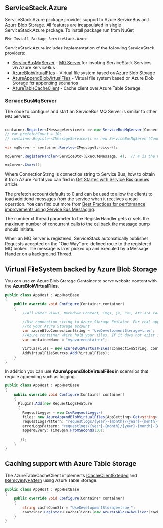 ## ServiceStack.Azure

ServiceStack.Azure package provides support to Azure ServiceBus and Azure Blob Storage. All features are incapsulated in single ServiceStack.Azure package. To install package run from NuGet

    PM> Install-Package ServiceStack.Azure

ServiceStack.Azure includes implementation of the following ServiceStack providers:

- [ServiceBusMqServer](#ServiceBusMqServer) - [MQ Server](http://docs.servicestack.net/messaging) for invoking ServiceStack Services via Azure ServiceBus
- [AzureBlobVirtualFiles](#virtual-filesystem-backed-by-azure-blob-storage) - Virtual file system based on Azure Blob Storage
- [AzureAppendBlobVirtualFiles](#virtual-filesystem-backed-by-azure-blob-storage) - Virtual file system based on Azure Blob Storage for appending scenarios
- [AzureTableCacheClient](#caching-support-with-azure-table-storage) - Cache client over Azure Table Storage


### ServiceBusMqServer

The code to configure and start an ServiceBus MQ Server is similar to other MQ Servers:

```csharp

container.Register<IMessageService>(c => new ServiceBusMqServer(ConnectionString));  //prefetch defaults to 0 (Service Bus default) if not provided
// var prefetchCount = 10;
// container.Register<IMessageService>(c => new ServiceBusMqServer(ConnectionString));

var mqServer = container.Resolve<IMessageService>();

mqServer.RegisterHandler<ServiceDto>(ExecuteMessage, 4);  // 4 is the max concurrent calls (threads)    

mqServer.Start();
```

Where ConnectionString is connection string to Service Bus, how to obtain it from Azure Portal you can find in [Get Started with Service Bus queues](https://docs.microsoft.com/en-us/azure/service-bus-messaging/service-bus-dotnet-get-started-with-queues) article.

The prefetch account defaults to 0 and can be used to allow the clients to load additional messages from the service when it receives a read operation.  You can find out more from [Best Practices for performance improvements using Service Bus Messaging](https://docs.microsoft.com/en-us/azure/service-bus-messaging/service-bus-performance-improvements#prefetching).

The number of thread parameter to the RegisterHandler gets or sets the maximum number of concurrent calls to the callback the message pump should initiate.  

When an MQ Server is registered, ServiceStack automatically publishes Requests accepted on the "One Way" pre-defined route to the registered MQ broker. The message is later picked up and executed by a Message Handler on a background Thread.

## Virtual FileSystem backed by Azure Blob Storage

You can use an Azure Blob Storage Container to serve website content with the **AzureBlobVirtualFiles**.

```csharp
public class AppHost : AppHostBase
{
    public override void Configure(Container container)
    {
        //All Razor Views, Markdown Content, imgs, js, css, etc are served from an Azure Blob Storage container

        //Use connection string to Azure Storage Emulator. For real application you should use connection string
        //to your Azure Storage account
        var azureBlobConnectionString = "UseDevelopmentStorage=true";
        //Azure container which hold your files. If it does not exist it will be automatically created.
        var containerName = "myazurecontainer";

        VirtualFiles = new AzureBlobVirtualFiles(connectionString, containerName);
        AddVirtualFileSources.Add(VirtualFiles);
    }
}
```

In addition you can use **AzureAppendBlobVirtualFiles** in scenarios that require appending such as logging. 

```csharp
public class AppHost : AppHostBase
{
    public override void Configure(Container container)
    {
      Plugins.Add(new RequestLogsFeature
      {
        RequestLogger = new CsvRequestLogger(
        files: new AzureAppendBlobVirtualFiles(AppSettings.Get<string>("storageConnection"), "logfiles"),
        requestLogsPattern: "requestlogs/{year}-{month}/{year}-{month}-{day}.csv",
        errorLogsPattern: "requestlogs/{year}-{month}/{year}-{month}-{day}-errors.csv",
        appendEvery: TimeSpan.FromSeconds(30))
                
       });
    }
}
```

## Caching support with Azure Table Storage

The AzureTableCacheClient implements [ICacheClientExteded](https://github.com/ServiceStack/ServiceStack/blob/master/src/ServiceStack.Interfaces/Caching/ICacheClientExtended.cs) and [IRemoveByPattern](https://github.com/ServiceStack/ServiceStack/blob/master/src/ServiceStack.Interfaces/Caching/IRemoveByPattern.cs) using Azure Table Storage.

```csharp
public class AppHost : AppHostBase
{
    public override void Configure(Container container)
    {
        string cacheConnStr = "UseDevelopmentStorage=true;";
        container.Register<ICacheClient>(new AzureTableCacheClient(cacheConnStr));
    }
}
```
